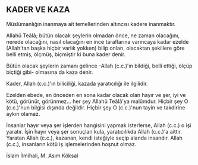 ## KADER VE KAZA

Müslümanlığın inanmaya ait temellerinden al­tıncısı kadere inanmaktır.

Allahü Teâlâ; bütün olacak şeylerin olmadan önce, ne zaman olacağını, nerede olacağını, nasıl olacağını en ince taraflarına varıncaya kadar ezel­de (Allah'tan başka hiçbir varlık yokken) bilip on­ları, olacaktan şekillere göre belli etmiş, ölçmüş, biçmiştir ki buna kader denir.

Bütün olacak şeylerin zamanı gelince -Allah (c.c.)'ın bildiği, belli ettiği, ölçüp biçtiği gibi- olma­sına da kaza denir.

Kader, Allah (c.c.)'ın biliciliği, kazada yaratıcılı­ğı ile ilgilidir.

Ezelden ebede, en önceden en sona kadar ola­cak olan hayır ve şer, iyi ve kötü, görünür, görün­mez... her şey Allahü Teâlâ'ya malûmdur. Hiçbir şey O (c.c.)'nun bilgisi dışında değildir. Hiçbir şey O (c.c.)'nun tayin ve takdirine aykırı olamaz.

İnsanlar hayır veya şer işlerden hangisini yap­mak isterlerse, Allah (c.c.) o işi yaratır. İşin hayır veya şer sonuçlan kula, yaratıcılıkda Allah (c.c.)'a aittir. Yaratan Allah (c.c.), kazanan, kendi isteğiyle seçip alanda insandır. Allah (c.c.), insanların kötü iş işlemelerinden hoşnut olmaz.

İslam İlmihali, M. Asım Köksal
